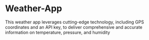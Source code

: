 # Weather-App
This weather app leverages cutting-edge technology, including GPS coordinates and an API key, to deliver comprehensive and accurate information on temperature, pressure, and humidity
